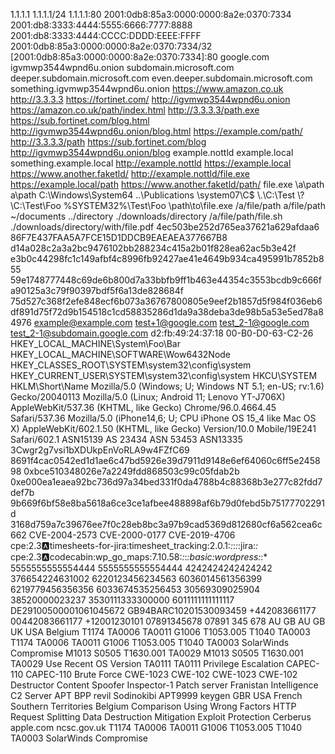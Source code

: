 1.1.1.1
1.1.1.1/24
1.1.1.1:80
2001:0db8:85a3:0000:0000:8a2e:0370:7334
2001:db8:3333:4444:5555:6666:7777:8888
2001:db8:3333:4444:CCCC:DDDD:EEEE:FFFF
2001:0db8:85a3:0000:0000:8a2e:0370:7334/32
[2001:0db8:85a3:0000:0000:8a2e:0370:7334]:80
google.com
igvmwp3544wpnd6u.onion
subdomain.microsoft.com
deeper.subdomain.microsoft.com
even.deeper.subdomain.microsoft.com
something.igvmwp3544wpnd6u.onion
https://www.amazon.co.uk
http://3.3.3.3
https://fortinet.com/
http://igvmwp3544wpnd6u.onion
https://amazon.co.uk/path/index.html
http://3.3.3.3/path.exe
https://sub.fortinet.com/blog.html
http://igvmwp3544wpnd6u.onion/blog.html
https://example.com/path/
http://3.3.3.3/path
https://sub.fortinet.com/blog
http://igvmwp3544wpnd6u.onion/blog
example.nottld
example.local
something.example.local
http://example.nottld
https://example.local
https://www.another.faketld/
http://example.nottld/file.exe
https://example.local/path
https://www.another.faketld/path/
file.exe
\a\path
a\path
C:\Windows\System64
..\Publications
\\system07\C$
\\.\C:\Test
\\?\C:\Test\Foo
%SYSTEM32%\Test\Foo
\path\to\file.exe
/a/file/path
a/file/path
~/documents
../directory
./downloads/directory
/a/file/path/file.sh
./downloads/directory/with/file.pdf
4ec503be252d765ea37621a629afdaa6
86F7E437FAA5A7FCE15D1DDCB9EAEAEA377667B8
d14a028c2a3a2bc9476102bb288234c415a2b01f828ea62ac5b3e42f
e3b0c44298fc1c149afbf4c8996fb92427ae41e4649b934ca495991b7852b855
59e1748777448c69de6b800d7a33bbfb9ff1b463e44354c3553bcdb9c666fa90125a3c79f90397bdf5f6a13de828684f
75d527c368f2efe848ecf6b073a36767800805e9eef2b1857d5f984f036eb6df891d75f72d9b154518c1cd58835286d1da9a38deba3de98b5a53e5ed78a84976
example@example.com
test+1@google.com
test_2-1@google.com
test_2-1@subdomain.google.com
d2:fb:49:24:37:18
00-B0-D0-63-C2-26
HKEY_LOCAL_MACHINE\System\Foo\Bar
HKEY_LOCAL_MACHINE\SOFTWARE\Wow6432Node
HKEY_CLASSES_ROOT\SYSTEM\system32\config\system
HKEY_CURRENT_USER\SYSTEM\system32\config\system
HKCU\SYSTEM
HKLM\Short\Name
Mozilla/5.0 (Windows; U; Windows NT 5.1; en-US; rv:1.6) Gecko/20040113
Mozilla/5.0 (Linux; Android 11; Lenovo YT-J706X) AppleWebKit/537.36 (KHTML, like Gecko) Chrome/96.0.4664.45 Safari/537.36
Mozilla/5.0 (iPhone14,6; U; CPU iPhone OS 15_4 like Mac OS X) AppleWebKit/602.1.50 (KHTML, like Gecko) Version/10.0 Mobile/19E241 Safari/602.1
ASN15139
AS 23434
ASN 53453
ASN13335
3Cwgr2g7vsi1bXDUkpEnVoRLA9w4FZfC69
8691f4cac0542ed1d1ae6c47bd5926e39d7911d9148e6ef64060c6ff5e245898
0xbce510348026e7a2249fdd868503c99c05fdab2b
0xe000ea1eaea92bc736d97a34bed331f0da4788b4c88368b3e277c82fdd7def7b
9b669f6bf58e8ba5618a6ce3ce1afbee488898af6b79d0febd5b75177702291d
3168d759a7c39676ee7f0c28eb8bc3a97b9cad5369d812680cf6a562cea6c662
CVE-2004-2573
CVE-2000-0177
CVE-2019-4706
cpe:2.3:a:timesheets-for-jira:timesheet_tracking:2.0.1:*:*:*:*:jira:*:*
cpe:2.3:a:codecabin:wp_go_maps:7.10.58:*:*:*:basic:wordpress:*:*
5555555555554444
5555555555554444
4242424242424242
376654224631002
6220123456234563
6036014561356399
6219779456356356
6033674535256453
30569309025904
38520000023237
3530111333300000
6011111111111117
DE29100500001061045672
GB94BARC10201530093459
+442083661177
00442083661177
+12001230101
07891345678
07891 345 678
AU
GB
AU
GB
UK
USA
Belgium
T1174
TA0006
TA0011
G1006
T1053.005
T1040
TA0003
T1174
TA0006
TA0011
G1006
T1053.005
T1040
TA0003
SolarWinds Compromise
M1013
S0505
T1630.001
TA0029
M1013
S0505
T1630.001
TA0029
Use Recent OS Version
TA0111
TA0111
Privilege Escalation
CAPEC-110
CAPEC-110
Brute Force
CWE-1023
CWE-102
CWE-1023
CWE-102
Destructor
Content Spoofer
Inspector-1
Patch server
Franistan Intelligence
C2 Server
APT BPP
revil
Sodinokibi
APT9999
keygen
GBR
USA
French Southern Territories
Belgium
Comparison Using Wrong Factors
HTTP Request Splitting
Data Destruction Mitigation
Exploit Protection
Cerberus
apple.com
ncsc.gov.uk
T1174
TA0006
TA0011
G1006
T1053.005
T1040
TA0003
SolarWinds Compromise